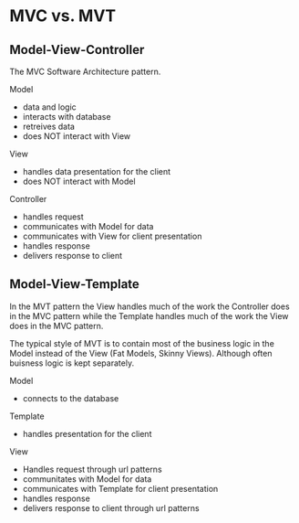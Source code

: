# MVC vs. MVT

##

## Model-View-Controller

The MVC Software Architecture pattern.

Model

- data and logic
- interacts with database
- retreives data
- does NOT interact with View

View

- handles data presentation for the client
- does NOT interact with Model

Controller

- handles request
- communicates with Model for data
- communicates with View for client presentation
- handles response
- delivers response to client

## Model-View-Template

In the MVT pattern the View handles much of the work the Controller does in the MVC pattern while the Template handles much of the work the View does in the MVC pattern.

The typical style of MVT is to contain most of the business logic in the Model instead of the View (Fat Models, Skinny Views). Although often buisness logic is kept separately.

Model

- connects to the database

Template

- handles presentation for the client

View

- Handles request through url patterns
- communitates with Model for data
- communicates with Template for client presentation
- handles response
- delivers response to client through url patterns
